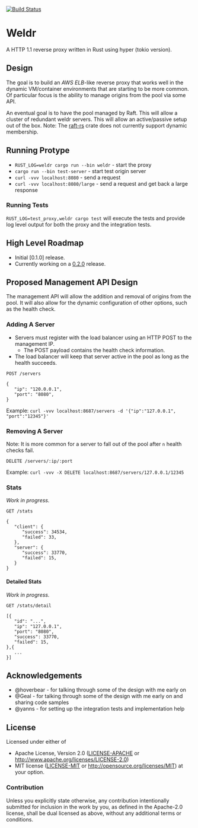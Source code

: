 [![Build Status](https://travis-ci.org/hjr3/weldr.svg?branch=master)](https://travis-ci.org/hjr3/weldr)

# Weldr

A HTTP 1.1 reverse proxy written in Rust using hyper (tokio version).

## Design

The goal is to build an _AWS ELB_-like reverse proxy that works well in the dynamic VM/container environments that are starting to be more common. Of particular focus is the ability to manage origins from the pool via some API.

An eventual goal is to have the pool managed by Raft. This will allow a cluster of redundant weldr servers. This will allow an active/passive setup out of the box. Note: The [raft-rs](https://github.com/hoverbear/raft-rs) crate does not currently support dynamic membership.

## Running Protype

   * `RUST_LOG=weldr cargo run --bin weldr` - start the proxy
   * `cargo run --bin test-server` - start test origin server
   * `curl -vvv localhost:8080` - send a request
   * `curl -vvv localhost:8080/large` - send a request and get back a large response

### Running Tests

`RUST_LOG=test_proxy,weldr cargo test` will execute the tests and provide log level output for both the proxy and the integration tests.

## High Level Roadmap

   * Initial [0.1.0] release.
   * Currently working on a [0.2.0](https://github.com/hjr3/weldr/milestone/2) release.

## Proposed Management API Design

The management API will allow the addition and removal of origins from the pool. It will also allow for the dynamic configuration of other options, such as the health check.

### Adding A Server

   * Servers must register with the load balancer using an HTTP POST to the management IP.
      * The POST payload contains the health check information.
   * The load balancer will keep that server active in the pool as long as the health succeeds.

```
POST /servers

{
   "ip": "120.0.0.1",
   "port": "8080",
}
```

Example: `curl -vvv localhost:8687/servers -d '{"ip":"127.0.0.1", "port":"12345"}'`

### Removing A Server

Note: It is more common for a server to fall out of the pool after `n` health checks fail.

```
DELETE /servers/:ip/:port
```

Example: `curl -vvv -X DELETE localhost:8687/servers/127.0.0.1/12345`

### Stats

_Work in progress._

```
GET /stats
```

```
{
   "client": {
      "success": 34534,
      "failed": 33,
   },
   "server": {
      "success": 33770,
      "failed": 15,
   }
}
```

#### Detailed Stats

_Work in progress._

```
GET /stats/detail
```

```
[{
   "id": "...",
   "ip": "127.0.0.1",
   "port": "8080",
   "success": 33770,
   "failed": 15,
},{
   ...
}]
```

## Acknowledgements

   * @hoverbear - for talking through some of the design with me early on
   * @Geal - for talking through some of the design with me early on and sharing code samples
   * @yanns - for setting up the integration tests and implementation help

## License

Licensed under either of
 * Apache License, Version 2.0 ([LICENSE-APACHE](LICENSE-APACHE) or http://www.apache.org/licenses/LICENSE-2.0)
 * MIT license ([LICENSE-MIT](LICENSE-MIT) or http://opensource.org/licenses/MIT)
at your option.

### Contribution

Unless you explicitly state otherwise, any contribution intentionally submitted
for inclusion in the work by you, as defined in the Apache-2.0 license, shall be dual licensed as above, without any
additional terms or conditions.
